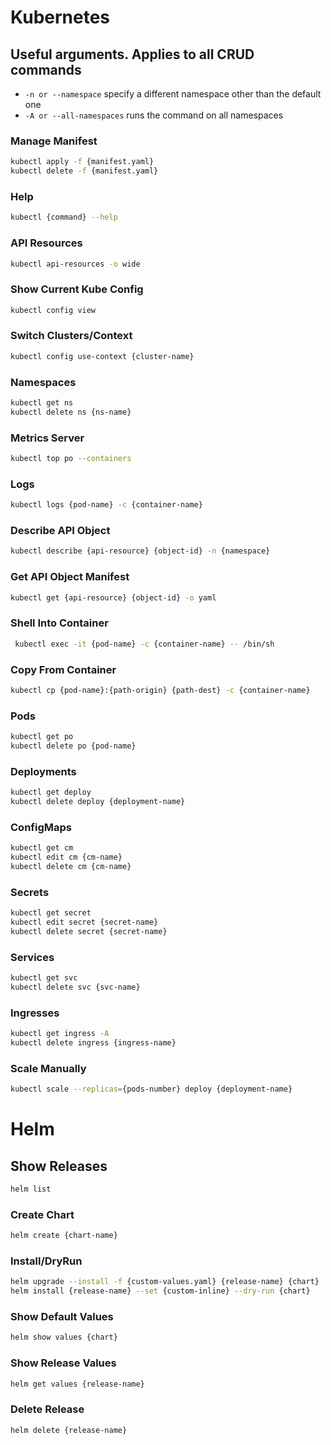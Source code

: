 # Kubernetes

## Useful arguments. Applies to all CRUD commands

- ```-n or --namespace``` specify a different namespace other than the default one
- ```-A or --all-namespaces``` runs the command on all namespaces

### Manage Manifest

```zsh
kubectl apply -f {manifest.yaml}
kubectl delete -f {manifest.yaml}
```

### Help

```zsh
kubectl {command} --help
```

### API Resources

```zsh
kubectl api-resources -o wide
```

### Show Current Kube Config

```zsh
kubectl config view
```

### Switch Clusters/Context

```zsh
kubectl config use-context {cluster-name}
```

### Namespaces

```zsh
kubectl get ns
kubectl delete ns {ns-name}
```

### Metrics Server

```zsh
kubectl top po --containers
```

### Logs

```zsh
kubectl logs {pod-name} -c {container-name}
```

### Describe API Object

```zsh
kubectl describe {api-resource} {object-id} -n {namespace}
```

### Get API Object Manifest

```zsh
kubectl get {api-resource} {object-id} -o yaml
```

### Shell Into Container

```zsh
 kubectl exec -it {pod-name} -c {container-name} -- /bin/sh
```

### Copy From Container

```zsh
kubectl cp {pod-name}:{path-origin} {path-dest} -c {container-name}
```

### Pods

```zsh
kubectl get po
kubectl delete po {pod-name}
```

### Deployments

```zsh
kubectl get deploy
kubectl delete deploy {deployment-name}
```

### ConfigMaps

```zsh
kubectl get cm
kubectl edit cm {cm-name}
kubectl delete cm {cm-name}
```

### Secrets

```zsh
kubectl get secret
kubectl edit secret {secret-name}
kubectl delete secret {secret-name}
```

### Services

```zsh
kubectl get svc
kubectl delete svc {svc-name}
```

### Ingresses

```zsh
kubectl get ingress -A
kubectl delete ingress {ingress-name}
```

### Scale Manually

```zsh
kubectl scale --replicas={pods-number} deploy {deployment-name}
```

<div style="page-break-after: always;"></div>

# Helm

## Show Releases

```zsh
helm list
```

### Create Chart

```zsh
helm create {chart-name}
```

### Install/DryRun

```zsh
helm upgrade --install -f {custom-values.yaml} {release-name} {chart}
helm install {release-name} --set {custom-inline} --dry-run {chart}
```

### Show Default Values

```zsh
helm show values {chart}
```

### Show Release Values

```zsh
helm get values {release-name}
```

### Delete Release

```zsh
helm delete {release-name}
```

